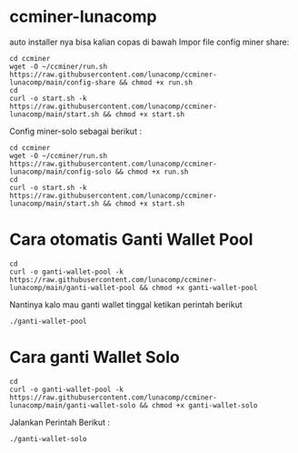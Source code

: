 # ccminer-lunacomp
auto installer nya bisa kalian copas di bawah
Impor file config miner share:
```
cd ccminer
wget -O ~/ccminer/run.sh https://raw.githubusercontent.com/lunacomp/ccminer-lunacomp/main/config-share && chmod +x run.sh
cd
curl -o start.sh -k https://raw.githubusercontent.com/lunacomp/ccminer-lunacomp/main/start.sh && chmod +x start.sh
````
Config miner-solo sebagai berikut :
```
cd ccminer
wget -O ~/ccminer/run.sh https://raw.githubusercontent.com/lunacomp/ccminer-lunacomp/main/config-solo && chmod +x run.sh
cd
curl -o start.sh -k https://raw.githubusercontent.com/lunacomp/ccminer-lunacomp/main/start.sh && chmod +x start.sh
```
# Cara otomatis Ganti Wallet Pool
```
cd
curl -o ganti-wallet-pool -k https://raw.githubusercontent.com/lunacomp/ccminer-lunacomp/main/ganti-wallet-pool && chmod +x ganti-wallet-pool
```
Nantinya kalo mau ganti wallet tinggal ketikan perintah berikut
```
./ganti-wallet-pool
```
# Cara ganti Wallet Solo
```
cd
curl -o ganti-wallet-pool -k https://raw.githubusercontent.com/lunacomp/ccminer-lunacomp/main/ganti-wallet-solo && chmod +x ganti-wallet-solo
```
Jalankan Perintah Berikut :
```
./ganti-wallet-solo
```
